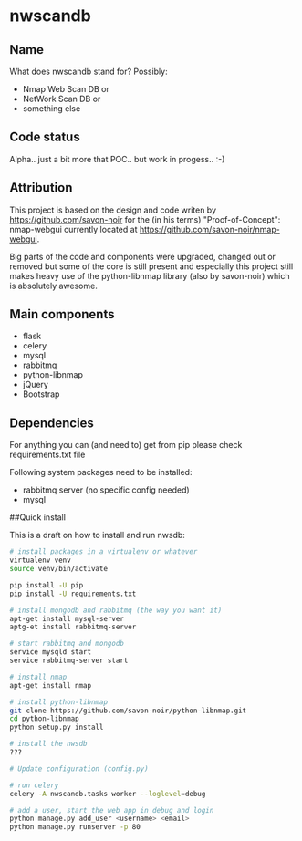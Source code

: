 # nwscandb

## Name

What does nwscandb stand for?
Possibly:
* Nmap Web Scan DB or
* NetWork Scan DB or
* something else


## Code status

Alpha.. just a bit more that POC.. but work in progess.. :-)


## Attribution

This project is based on the design and code writen by
https://github.com/savon-noir for the (in his terms) "Proof-of-Concept":
nmap-webgui currently located at https://github.com/savon-noir/nmap-webgui.

Big parts of the code and components were upgraded, changed out or removed
but some of the core is still present and especially this project still makes
heavy use of the python-libnmap library (also by savon-noir) which is
absolutely awesome.


## Main components
- flask
- celery
- mysql
- rabbitmq
- python-libnmap
- jQuery
- Bootstrap

## Dependencies

For anything you can (and need to) get from pip please check requirements.txt
file

Following system packages need to be installed:

- rabbitmq server (no specific config needed)
- mysql


##Quick install

This is a draft on how to install and run nwsdb:

```bash
# install packages in a virtualenv or whatever
virtualenv venv
source venv/bin/activate

pip install -U pip
pip install -U requirements.txt

# install mongodb and rabbitmq (the way you want it)
apt-get install mysql-server
aptg-et install rabbitmq-server

# start rabbitmq and mongodb
service mysqld start
service rabbitmq-server start

# install nmap
apt-get install nmap

# install python-libnmap
git clone https://github.com/savon-noir/python-libnmap.git
cd python-libnmap
python setup.py install

# install the nwsdb
???

# Update configuration (config.py)

# run celery
celery -A nwscandb.tasks worker --loglevel=debug

# add a user, start the web app in debug and login
python manage.py add_user <username> <email>
python manage.py runserver -p 80
```
